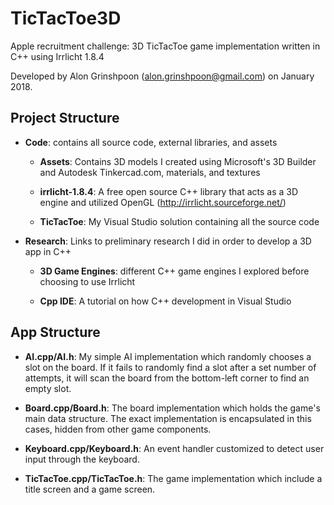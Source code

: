 # TicTacToe3D
Apple recruitment challenge:  3D TicTacToe game implementation written in C++ using Irrlicht 1.8.4

Developed by Alon Grinshpoon (alon.grinshpoon@gmail.com) on January 2018.

## Project Structure

- __Code__: contains all source code, external libraries, and assets
  
  - __Assets__: Contains 3D models I created using Microsoft's 3D Builder and Autodesk Tinkercad.com, materials, and textures
  
  - __irrlicht-1.8.4__: A free open source C++ library that acts as a 3D engine and utilized OpenGL (http://irrlicht.sourceforge.net/)
  
  - __TicTacToe__: My Visual Studio solution containing all the source code
  
- __Research__: Links to preliminary research I did in order to develop a 3D app in C++

  - __3D Game Engines__: different C++ game engines I explored before choosing to use Irrlicht
  
  - __Cpp IDE__: A tutorial on how C++ development in Visual Studio
  
## App Structure
  
  - __AI.cpp/AI.h__: My simple AI implementation which randomly chooses a slot on the board. If it fails to randomly find a slot after a set number of attempts, it will scan the board from the bottom-left corner to find an empty slot.
  
  - __Board.cpp/Board.h__: The board implementation which holds the game's main data structure. The exact implementation is encapsulated in this cases, hidden from other game components.

  - __Keyboard.cpp/Keyboard.h__: An event handler customized to detect user input through the keyboard.

  - __TicTacToe.cpp/TicTacToe.h__: The game implementation which include a title screen and a game screen.
